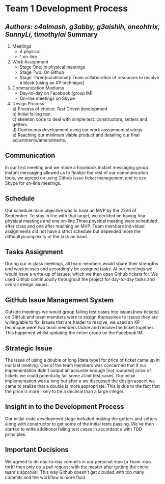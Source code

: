 Team 1 Development Process
=======================
_**Authors:  c4almash, g3abby, g3aishih, oneohtrix, SunnyLi, timothylai**_
Summary
-------
1. Meetings
	- 4 physical
	- 1 on-line
2. Work Assignment
	- Stage One: In physical meetings
	- Stage Two: On Github
	- Stage Three[conditional]: Team collaboration of resources to resolve a block [using an XP technique]
3. Communication Mediums
	- Day-to-day on Facebook [group IM]
	- On-line meetings on Skype
4. Design Process  
	a) Process of choice: Test Driven development  
	b) Initial failing test  
	c) skeleton code to deal with simple test: constructors, setters and getters.  
	d) Continuous development using our work assignment strategy.  
	e) Reaching our minimum viable product and detailing our final adjustments/amendments.  

Communication
--------------
In our first meeting and we made a Facebook instant messaging group. Instant messaging allowed us to finalize the rest of our communication tools, we agreed on using Github issue ticket management and to use Skype for on-line meetings.

Schedule
--------
Our schedule main objective was to have an MVP by the 22nd of September. To stay in line with that target, we decided on having four physical meetings and one on-line.Three physical meeting were scheduled after class and one after reaching an MVP. Team members individual assignments did not have a strict schedule but depended more the difficulty/complexity of the task on hand.

Tasks Assignment
----------------
During our in class meetings, all team members would share their strengths and weaknesses and accordingly be assigned tasks. At our meetings we would have a write-up of issues, which we then open Github tickets for. We used Github continuously throughout the project for day-to-day tasks and overall design issues.

GitHub Issue Management System
------------------------------
Outside meetings we would group failing test cases into issues[new tickets] on GitHub and team
members were to assign themselves to issues they are willing/able to fix. Issues that are harder to resolve, we used an XP technique were two team members tackle and resolve the ticket together. This happened whilst updating the entire group on the Facebook IM.

Strategic Issue
---------------
The issue of using a double or long [data type] for price of ticket came up in our last meeting. One of the team members was concerned that if our implementation didn't output an accurate enough [not rounded] price of tickets we could potentially fail some JUnit test cases. Our initial implementation was a long but after a we discussed the design aspect we came to realize that a double is more appropriate. This is due to the fact that the price is more likely to be a decimal than a large integer.  

Insight in to the Development Process
-------------------------------------
Our initial code development stage included making the getters and setters along with constructor
to get some of the initial tests passing. We've then started to write additional failing test cases in accordance
with TDD principles.

Important Decisions
-------------------
We agreed to do day-to-day commits in our personal repo [a Team repo fork] then only do a pull request with the master after getting the entire team's approval. This way Github doesn't get clouded with too many commits and the workflow is more fluid.
